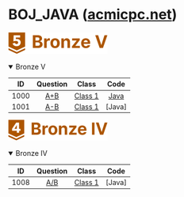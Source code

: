 BOJ_JAVA ([acmicpc.net](https://www.acmicpc.net))  
============================
![rank](https://github.com/chris0825/BOJ_JAVA/blob/main/images/Bronze%20V.PNG)
<details open> <summary> Bronze V </summary>

| ID | Question | Class | Code |
|:-:|:-:|:-:|:-:|
| 1000 | [A+B](https://www.acmicpc.net/problem/1000) | [Class 1](https://solved.ac/search?query=in_class:1) | [Java](https://github.com/chris0825/BOJ_JAVA/blob/main/Math/1000.java) |
| 1001 | [A-B](https://www.acmicpc.net/problem/1001) | [Class 1](https://solved.ac/search?query=in_class:1) | [Java] |

![rank](https://github.com/chris0825/BOJ_JAVA/blob/main/images/Bronze%20IV.PNG)
</details>
<details open> <summary> Bronze IV </summary>

| ID | Question | Class | Code |
|:-:|:-:|:-:|:-:|
| 1008 | [A/B](https://www.acmicpc.net/problem/1002) | [Class 1](https://solved.ac/search?query=in_class:1) | [Java] |
</details>
